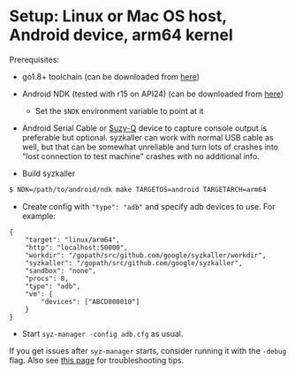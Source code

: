 # Setup: Linux or Mac OS host, Android device, arm64 kernel

Prerequisites:
 - go1.8+ toolchain (can be downloaded from [here](https://golang.org/dl/))
 - Android NDK (tested with r15 on API24) (can be downloaded from [here](https://developer.android.com/ndk/downloads/index.html))
     + Set the `$NDK` environment variable to point at it
 - Android Serial Cable or [Suzy-Q](https://chromium.googlesource.com/chromiumos/platform/ec/+/master/docs/case_closed_debugging.md) device to capture console output is preferable but optional. syzkaller can work with normal USB cable as well, but that can be somewhat unreliable and turn lots of crashes into "lost connection to test machine" crashes with no additional info.

 - Build syzkaller

```sh
$ NDK=/path/to/android/ndk make TARGETOS=android TARGETARCH=arm64
```

 - Create config with `"type": "adb"` and specify adb devices to use. For example:
```
{
	"target": "linux/arm64",
	"http": "localhost:50000",
	"workdir": "/gopath/src/github.com/google/syzkaller/workdir",
	"syzkaller": "/gopath/src/github.com/google/syzkaller",
	"sandbox": "none",
	"procs": 8,
	"type": "adb",
	"vm": {
		"devices": ["ABCD000010"]
	}
}
```

 - Start `syz-manager -config adb.cfg` as usual.

If you get issues after `syz-manager` starts, consider running it with the `-debug` flag.
Also see [this page](troubleshooting.md) for troubleshooting tips.
